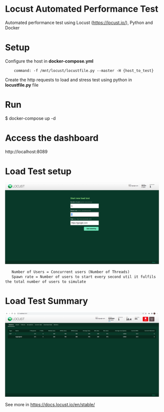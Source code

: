# Locust Automated Performance Test
Automated performance test using Locust (https://locust.io/), Python and Docker


# Setup

Configure the host in **docker-compose.yml**

```
    command: -f /mnt/locust/locustfile.py --master -H {host_to_test}
```
Create the http requests to load and stress test using python in **locustfile.py** file


# Run 

$ docker-compose up -d


# Access the dashboard 

http://localhost:8089 

# Load Test setup

![Load Test Setup](/assets/images/locust-setup-load-test.png)


```
   Number of Users = Concurrent users (Number of Threads)
   Spawn rate = Number of users to start every second util it fulfils the total number of users to simulate
```

# Load Test Summary

![Load Test Summary](/assets/images/locust-load-test-summary.png)


See more in https://docs.locust.io/en/stable/
